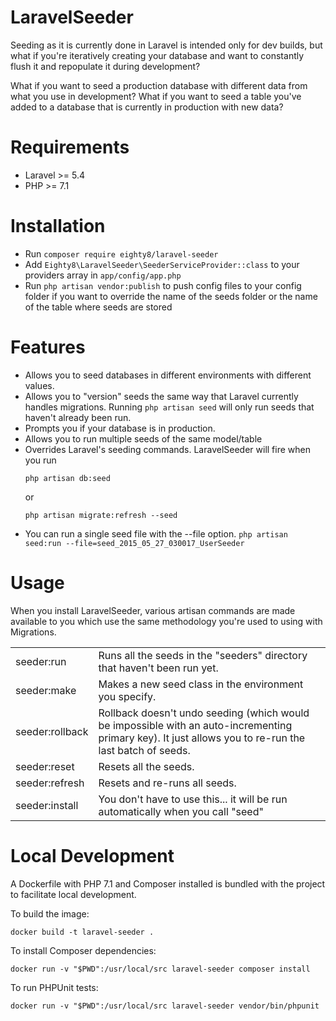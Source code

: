 # LaravelSeeder

Seeding as it is currently done in Laravel is intended only for dev builds, but what if you're iteratively creating your database and want to constantly flush it and repopulate it during development? 

What if you want to seed a production database with different data from what you use in development? What if you want to seed a table you've added to a database that is currently in production with new data?

Requirements
============

- Laravel >= 5.4
- PHP >= 7.1

Installation
============

- Run ```composer require eighty8/laravel-seeder```
- Add ```Eighty8\LaravelSeeder\SeederServiceProvider::class``` to your providers array in ```app/config/app.php```
- Run ```php artisan vendor:publish``` to push config files to your config folder if you want to override the name of the seeds folder or the name of the table where seeds are stored


Features
============

- Allows you to seed databases in different environments with different values.
- Allows you to "version" seeds the same way that Laravel currently handles migrations. Running ```php artisan seed``` will only run seeds that haven't already been run.
- Prompts you if your database is in production.
- Allows you to run multiple seeds of the same model/table
- Overrides Laravel's seeding commands. LaravelSeeder will fire when you run
    ```
    php artisan db:seed
    ```
     or
    ```
    php artisan migrate:refresh --seed
    ```
- You can run a single seed file with the --file option.
    ```php artisan seed:run --file=seed_2015_05_27_030017_UserSeeder```

Usage
============
When you install LaravelSeeder, various artisan commands are made available to you which use the same methodology you're used to using with Migrations.

<table>
<tr><td>seeder:run</td><td>Runs all the seeds in the "seeders" directory that haven't been run yet.</td></tr>
<tr><td>seeder:make</td><td>Makes a new seed class in the environment you specify.</td></tr>
<tr><td>seeder:rollback</td><td>Rollback doesn't undo seeding (which would be impossible with an auto-incrementing primary key). It just allows you to re-run the last batch of seeds.</td></tr>
<tr><td>seeder:reset</td><td>Resets all the seeds.</td></tr>
<tr><td>seeder:refresh</td><td>Resets and re-runs all seeds.</td></tr>
<tr><td>seeder:install</td><td>You don't have to use this... it will be run automatically when you call "seed"</td></tr>
</table>

Local Development
============
A Dockerfile with PHP 7.1 and Composer installed is bundled with the project to facilitate local development.

To build the image:
```
docker build -t laravel-seeder .
```

To install Composer dependencies:
```
docker run -v "$PWD":/usr/local/src laravel-seeder composer install
```

To run PHPUnit tests:
```
docker run -v "$PWD":/usr/local/src laravel-seeder vendor/bin/phpunit
```